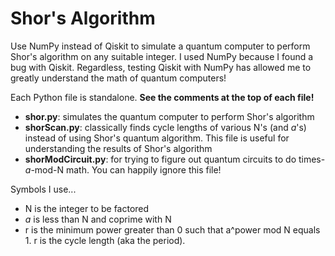 # Shor's Algorithm
Use NumPy instead of Qiskit to simulate a quantum computer to perform Shor's algorithm on any suitable integer. I used NumPy because I found a bug with Qiskit. Regardless, testing Qiskit with NumPy has allowed me to greatly understand the math of quantum computers!

Each Python file is standalone. **See the comments at the top of each file!**
* **shor.py**: simulates the quantum computer to perform Shor's algorithm
* **shorScan.py**: classically finds cycle lengths of various N's (and *a*'s) instead of using Shor's quantum algorithm. This file is useful for understanding the results of Shor's algorithm
* **shorModCircuit.py**: for trying to figure out quantum circuits to do times-*a*-mod-N math. You can happily ignore this file!

Symbols I use...
* N is the integer to be factored
* *a* is less than N and coprime with N
* r is the minimum power greater than 0 such that a^power mod N equals 1. r is the cycle length (aka the period).
